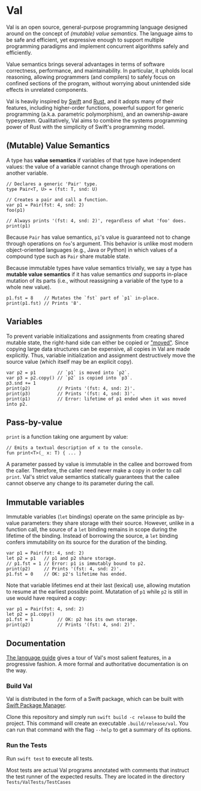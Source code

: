 # Val

Val is an open source, general-purpose programming language designed around on the concept of _(mutable) value semantics_.
The language aims to be safe and efficient, yet expressive enough to support multiple programming paradigms and implement concurrent algorithms safely and efficiently.

Value semantics brings several advantages in terms of software correctness, performance, and maintainability.
In particular, it upholds local reasoning, allowing programmers (and compilers) to safely focus on confined sections of the program, without worrying about unintended side effects in unrelated components.

Val is heavily inspired by [Swift](https://swift.org) and [Rust](https://www.rust-lang.org), and it adopts many of their features, including higher-order functions, powerful support for generic programming (a.k.a. parametric polymorphism), and an ownership-aware typesystem.
Qualitatively, Val aims to combine the systems programming power of Rust with the simplicity of Swift's programming model.
 
## (Mutable) Value Semantics

A type has **value semantics** if variables of that type have independent values: the value of a variable cannot change through operations on another variable.

```val
// Declares a generic 'Pair' type.
type Pair<T, U> = (fst: T, snd: U)

// Creates a pair and call a function.
var p1 = Pair(fst: 4, snd: 2)
foo(p1)

// Always prints '(fst: 4, snd: 2)', regardless of what 'foo' does.
print(p1)
```

Because `Pair` has value semantics, `p1`'s value is guaranteed not to change through operations on `foo`'s argument.
This behavior is unlike most modern object-oriented languages (e.g., Java or Python) in which values of a compound type such as `Pair` share mutable state.

Because immutable types have value semantics trivially, we say a type has **mutable value semantics** if it has value semantics _and_ supports in-place mutation of its parts (i.e., without reassigning a variable of the type to a whole new value).

```val
p1.fst = 8    // Mutates the `fst` part of `p1` in-place.
print(p1.fst) // Prints '8'.
```

## Variables

To prevent variable initializations and assignments from creating shared mutable state, the right-hand side can either be copied or ["moved"](https://doc.rust-lang.org/rust-by-example/scope/move.html).
Since copying large data structures can be expensive, all copies in Val are made explicitly.
Thus, variable initialization and assignment destructively move the source value (which itself may be an explicit copy).

```val
var p2 = p1        // `p1` is moved into `p2`.
var p3 = p2.copy() // `p2` is copied into `p3`.
p3.snd += 1
print(p2)          // Prints '(fst: 4, snd: 2)'.
print(p3)          // Prints '(fst: 4, snd: 3)'.
print(p1)          // Error: lifetime of p1 ended when it was moved into p2.
```

## Pass-by-value

`print` is a function taking one argument by value:

```val
// Emits a textual description of x to the console.
fun print<T>(_ x: T) { ... }
```

A parameter passed by value is immutable in the callee and borrowed from the caller.
Therefore, the caller need never make a copy in order to call `print`.
Val's strict value semantics statically guarantees that the callee cannot observe any change to its parameter during the call. 

## Immutable variables

Immutable variables (`let` bindings) operate on the same principle as by-value parameters: they share storage with their source.
However, unlike in a function call, the source of a `let` binding remains in scope during the lifetime of the binding.
Instead of borrowing the source, a `let` binding confers immutability on its source for the duration of the binding.

```val
var p1 = Pair(fst: 4, snd: 2)
let p2 = p1   // p1 and p2 share storage.
// p1.fst = 1 // Error: p1 is immutably bound to p2.
print(p2)     // Prints '(fst: 4, snd: 2)'.
p1.fst = 0    // OK: p2's lifetime has ended.
```

Note that variable lifetimes end at their last (lexical) use, allowing mutation to resume at the earliest possible point.
Mutatation of `p1` while `p2` is still in use would have required a copy:

```val
var p1 = Pair(fst: 4, snd: 2)
let p2 = p1.copy()
p1.fst = 1         // OK: p2 has its own storage.
print(p2)          // Prints '(fst: 4, snd: 2)'.
```

## Documentation

[The language guide](https://github.com/val-lang/val/wiki/Val's-Language-Guide) gives a tour of Val's most salient features, in a progressive fashion.
A more formal and authoritative documentation is on the way.

### Build Val

Val is distributed in the form of a Swift package, which can be built with [Swift Package Manager](https://www.swift.org/package-manager/).

Clone this repository and simply run `swift build -c release` to build the project.
This command will create an executable `.build/release/val`.
You can run that command with the flag `--help` to get a summary of its options.

### Run the Tests

Run `swift test` to execute all tests.

Most tests are actual Val programs annotated with comments that instruct the test runner of the expected results.
They are located in the directory `Tests/ValTests/TestCases`
